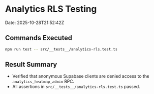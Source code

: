 # Analytics RLS Testing

Date: 2025-10-28T21:52:42Z

## Commands Executed

```bash
npm run test -- src/__tests__/analytics-rls.test.ts
```

## Result Summary

- Verified that anonymous Supabase clients are denied access to the `analytics_heatmap_admin` RPC.
- All assertions in `src/__tests__/analytics-rls.test.ts` passed.
